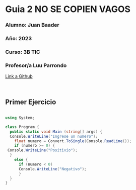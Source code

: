 # Guia  2  NO SE COPIEN VAGOS

### **Alumno:** Juan Baader

### **Año:** 2023

### **Curso:** 3B TIC

### **Profesor/a** Luu Parrondo

[Link a Github](https://github.com/juanpanpanyz/Guia2)

<br>

## **Primer Ejercicio**

```c#

using System;

class Program {
  public static void Main (string[] args) {
  Console.WriteLine("Ingrese un numero");
    float numero = Convert.ToSingle(Console.ReadLine());
    if (numero >= 0) { 
 Console.WriteLine("Positivio");
  }
    else {
      if (numero < 0) 
      Console.WriteLine("Negativo");
      }
  }
}
```
